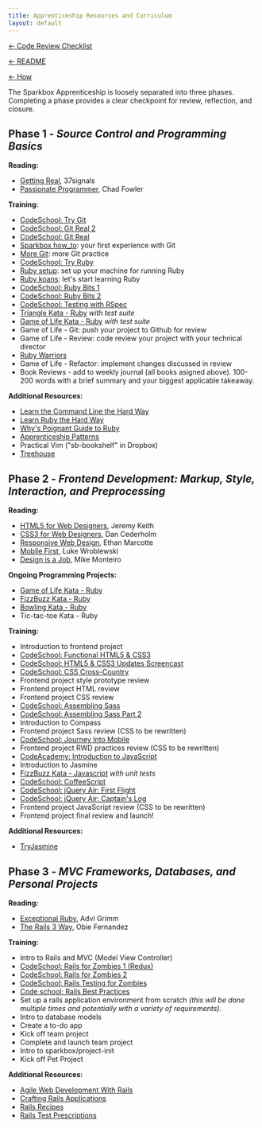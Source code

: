 ```yaml
---
title: Apprenticeship Resources and Curriculum
layout: default
---
```

[← Code Review Checklist](/apprenticeships/code-review-checklist.html)

[← README](/apprenticeships/README.html)

[← How](/apprenticeships/how.html)

The Sparkbox Apprenticeship is loosely separated into three phases. Completing a phase provides a clear checkpoint for review, reflection, and closure.

## Phase 1 - *Source Control and Programming Basics*

**Reading:**

* [Getting Real][], 37signals
* [Passionate Programmer][], Chad Fowler

**Training:**

* [CodeSchool: Try Git][]
* [CodeSchool: Git Real 2][]
* [CodeSchool: Git Real][]
* [Sparkbox how_to][]: your first experience with Git
* [More Git][]: more Git practice
* [CodeSchool: Try Ruby][]
* [Ruby setup][]: set up your machine for running Ruby
* [Ruby koans][]: let's start learning Ruby
* [CodeSchool: Ruby Bits 1][]
* [CodeSchool: Ruby Bits 2][]
* [CodeSchool: Testing with RSpec][]
* [Triangle Kata - Ruby][] *with test suite*
* [Game of Life Kata - Ruby][] *with test suite*
* Game of Life - Git: push your project to Github for review
* Game of Life - Review: code review your project with your technical director
* [Ruby Warriors][]
* Game of Life - Refactor: implement changes discussed in review
* Book Reviews - add to weekly journal (all books asigned above). 100-200 words with a brief summary and your biggest applicable takeaway.

**Additional Resources:**

* [Learn the Command Line the Hard Way][]
* [Learn Ruby the Hard Way][]
* [Why's Poignant Guide to Ruby][]
* [Apprenticeship Patterns][]
* Practical Vim ("sb-bookshelf" in Dropbox)
* [Treehouse][]

## Phase 2 - *Frontend Development: Markup, Style, Interaction, and Preprocessing*

**Reading:**

* [HTML5 for Web Designers][], Jeremy Keith
* [CSS3 for Web Designers][], Dan Cederholm
* [Responsive Web Design][], Ethan Marcotte
* [Mobile First][], Luke Wroblewski
* [Design is a Job][], Mike Monteiro

**Ongoing Programming Projects:**

* [Game of Life Kata - Ruby][]
* [FizzBuzz Kata - Ruby][]
* [Bowling Kata - Ruby][]
* Tic-tac-toe Kata - Ruby

**Training:**

* Introduction to frontend project
* [CodeSchool: Functional HTML5 & CSS3][]
* [CodeSchool: HTML5 & CSS3 Updates Screencast][]
* [CodeSchool: CSS Cross-Country][]
* Frontend project style prototype review
* Frontend project HTML review
* Frontend project CSS review
* [CodeSchool: Assembling Sass][]
* [CodeSchool: Assembling Sass Part 2][]
* Introduction to Compass
* Frontend project Sass review (CSS to be rewritten)
* [CodeSchool: Journey Into Mobile][]
* Frontend project RWD practices review (CSS to be rewritten)
* [CodeAcademy: Introduction to JavaScript][]
* Introduction to Jasmine
* [FizzBuzz Kata - Javascript][] *with unit tests*
* [CodeSchool: CoffeeScript][]
* [CodeSchool: jQuery Air: First Flight][]
* [CodeSchool: jQuery Air: Captain's Log][]
* Frontend project JavaScript review (CSS to be rewritten)
* Frontend project final review and launch!

**Additional Resources:**

* [TryJasmine][]

## Phase 3 - *MVC Frameworks, Databases, and Personal Projects*

**Reading:**

* [Exceptional Ruby][], Advi Grimm
* [The Rails 3 Way][], Obie Fernandez

**Training:**

* Intro to Rails and MVC (Model View Controller)
* [CodeSchool: Rails for Zombies 1 (Redux)][]
* [CodeSchool: Rails for Zombies 2][]
* [CodeSchool: Rails Testing for Zombies][]
* [Code school: Rails Best Practices][]
* Set up a rails application environment from scratch *(this will be done multiple times and potentially with a variety of requirements).*
* Intro to database models
* Create a to-do app
* Kick off team project
* Complete and launch team project
* Intro to sparkbox/project-init
* Kick off Pet Project

**Additional Resources:**

* [Agile Web Development With Rails][]
* [Crafting Rails Applications][]
* [Rails Recipes][]
* [Rails Test Prescriptions][]

[Getting Real]: http://gettingreal.37signals.com/
[Passionate Programmer]: http://www.amazon.com/The-Passionate-Programmer-Remarkable-Development/dp/1934356344
[CodeSchool: Try Git]: http://www.codeschool.com/courses/try-git
[CodeSchool: Git Real 2]: https://www.codeschool.com/courses/git-real-2
[CodeSchool: Git Real]: http://www.codeschool.com/courses/git-real
[CodeSchool: Try Ruby]: http://tryruby.org/
[Sparkbox how_to]: projects/proj-sb-howto.md
[More Git]: projects/proj-more-git.md
[Ruby setup]: projects/proj-ruby-setup.md
[Ruby koans]: http://rubykoans.com/windows
[Learn Ruby the Hard Way]: http://ruby.learncodethehardway.org/book/
[Why's Poignant Guide to Ruby]: http://cloud.github.com/downloads/mislav/poignant-guide/whys-poignant-guide-to-ruby.pdf
[Apprenticeship Patterns]: http://chimera.labs.oreilly.com/books/1234000001813/index.html
[Learn the Command Line the Hard Way]: http://cli.learncodethehardway.org/book/
[CodeSchool: Ruby Bits 1]: http://www.codeschool.com/courses/ruby-bits
[CodeSchool: Ruby Bits 2]: http://www.codeschool.com/courses/ruby-bits-part-2
[CodeSchool: Testing with RSpec]: https://www.codeschool.com/courses/testing-with-rspec
[Triangle Kata - Ruby]: http://onestepback.org/vital_testing/
[Game of Life Kata - Ruby]: https://github.com/garora/TDD-Katas#game-of-life-
[Ruby Warriors]: https://www.bloc.io/ruby-warrior/#/
[HTML5 for Web Designers]: http://www.abookapart.com/products/html5-for-web-designers
[CSS3 for Web Designers]: http://www.abookapart.com/products/css3-for-web-designers
[Responsive Web Design]: http://www.abookapart.com/products/responsive-web-design
[Mobile First]: http://www.abookapart.com/products/mobile-first
[Design is a Job]: http://www.abookapart.com/products/design-is-a-job
[FizzBuzz Kata - Ruby]: https://github.com/garora/TDD-Katas#the-fizzbuzz-kata
[FizzBuzz Kata - Javascript]: https://github.com/garora/TDD-Katas#the-fizzbuzz-kata
[Bowling Kata - Ruby]: https://github.com/garora/TDD-Katas#the-bowling-game-kata
[CodeSchool: Rails for Zombies 1 (Redux)]: http://www.codeschool.com/courses/rails-for-zombies-redux
[CodeSchool: Rails for Zombies 2]: http://www.codeschool.com/courses/rails-for-zombies-2
[CodeSchool: Rails Testing for Zombies]: http://www.codeschool.com/courses/rails-testing-for-zombies
[CodeSchool: Functional HTML5 & CSS3]: https://www.codeschool.com/courses/functional-html5-css3
[CodeSchool: HTML5 & CSS3 Updates Screencast]: https://www.codeschool.com/code_tv/html5-css3-updates
[CodeSchool: CSS Cross-Country]: https://www.codeschool.com/courses/css-cross-country
[CodeSchool: Assembling Sass]: https://www.codeschool.com/courses/assembling-sass
[CodeSchool: Assembling Sass Part 2]: https://www.codeschool.com/courses/assembling-sass-part-2
[CodeSchool: Journey Into Mobile]: https://www.codeschool.com/courses/journey-into-mobile
[CodeAcademy: Introduction to JavaScript]: http://www.codecademy.com/tracks/javascript
[CodeSchool: CoffeeScript]: http://coffeescript.codeschool.com/
[CodeSchool: jQuery Air: First Flight]: https://www.codeschool.com/courses/try-jquery
[CodeSchool: jQuery Air: Captain's Log]: https://www.codeschool.com/courses/jquery-air-captains-log
[Exceptional Ruby]: http://exceptionalruby.com/
[The Rails 3 Way]: http://www.amazon.com/Rails-Edition-Addison-Wesley-Professional-Series/dp/0321601661
[Agile Web Development With Rails]: http://pragprog.com/book/rails4/agile-web-development-with-rails-4
[Crafting Rails Applications]: http://pragprog.com/book/jvrails/crafting-rails-applications
[Rails Recipes]: http://pragprog.com/book/fr_rr/rails-recipes
[Rails Test Prescriptions]: http://pragprog.com/book/nrtest/rails-test-prescriptions
[Code school: Rails Best Practices]: https://www.codeschool.com/courses/rails-best-practices
[TryJasmine]:http://tryjasmine.com/
[Treehouse]:http://teamtreehouse.com/

